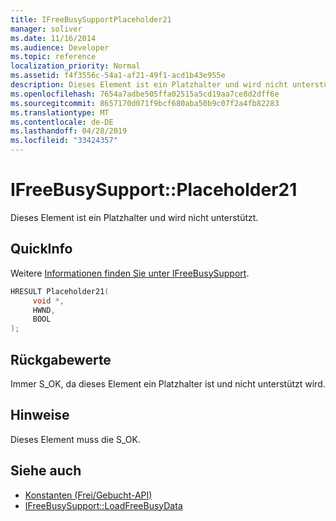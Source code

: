 ```yaml
---
title: IFreeBusySupportPlaceholder21
manager: soliver
ms.date: 11/16/2014
ms.audience: Developer
ms.topic: reference
localization_priority: Normal
ms.assetid: f4f3556c-54a1-af21-49f1-acd1b43e955e
description: Dieses Element ist ein Platzhalter und wird nicht unterstützt.
ms.openlocfilehash: 7654a7adbe505ffa02515a5cd19aa7ce8d2dff6e
ms.sourcegitcommit: 8657170d071f9bcf680aba50b9c07f2a4fb82283
ms.translationtype: MT
ms.contentlocale: de-DE
ms.lasthandoff: 04/28/2019
ms.locfileid: "33424357"
---
```

# <a name="ifreebusysupportplaceholder21"></a>IFreeBusySupport::Placeholder21

Dieses Element ist ein Platzhalter und wird nicht unterstützt.
  
## <a name="quick-info"></a>QuickInfo

Weitere [Informationen finden Sie unter IFreeBusySupport](ifreebusysupport.md).
  
```cpp
HRESULT Placeholder21( 
     void *,  
     HWND,  
     BOOL  
);
```

## <a name="return-values"></a>Rückgabewerte

Immer S_OK, da dieses Element ein Platzhalter ist und nicht unterstützt wird.
  
## <a name="remarks"></a>Hinweise

Dieses Element muss die S_OK.
  
## <a name="see-also"></a>Siehe auch

- [Konstanten (Frei/Gebucht-API)](constants-free-busy-api.md) 
- [IFreeBusySupport::LoadFreeBusyData](ifreebusysupport-loadfreebusydata.md)

